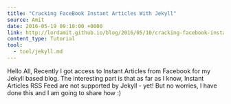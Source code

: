 ```yaml
---
title: "Cracking FaceBook Instant Articles With Jekyll"
source: Amit
date: 2016-05-19 09:10:00 +0000
link: http://lordamit.github.io/blog/2016/05/10/cracking-facebook-instant-articles-with-jekyll-rss-feed/
content_type: Tutorial
tool:
  - tool/jekyll.md
---
```

Hello All, Recently I got access to Instant Articles from Facebook for my Jekyll based blog. The interesting part is that as far as I know, Instant Articles RSS Feed are not supported by Jekyll - yet! But no worries, I have done this and I am going to share how :)





